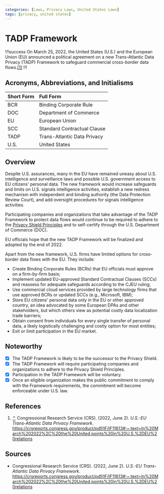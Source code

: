 ```yaml
---
categories: [Laws, Privacy Laws, United States Laws]
tags: [privacy, united states]
---
```


# TADP Framework

!!!success
<span id="rev1"></span>On March 25, 2022, the United States (U.S.) and the European Union (EU) announced a political agreement on a new Trans-Atlantic Data Privacy (TADP) Framework to safeguard commercial cross-border data flows.[[1]](#ref1)
!!!

## Acronyms, Abbreviations, and Initialisms

Short Form | Full Form
:--- | :---
BCR | Binding Corporate Rule
DOC | Department of Commerce
EU | European Union
SCC | Standard Contractual Clause
TADP | Trans-Atlantic Data Privacy
U.S. | United States

## Overview

Despite U.S. assurances, many in the EU have remained uneasy about U.S. intelligence and surveillance laws and possible U.S. government access to EU citizens' personal data. The new framework would increase safeguards and limits on U.S. signals intelligence activities, establish a new redress mechanism with independent and binding authority (the Data Protection Review Court), and add oversight procedures for signals intelligence activities.

Participating companies and organizations that take advantage of the TADP Framework to protect data flows would continue to be required to adhere to the [Privacy Shield Principles](/laws/privacy-shield/#principles) and to self-certify through the U.S. Department of Commerce (DOC).

EU officials hope that the new TADP Framework will be finalized and adopted by the end of 2022.

Apart from the new framework, U.S. firms have limited options for cross-border data flows with the EU. They include:

- Create Binding Corporate Rules (BCRs) that EU officials must approve on a firm-by-firm basis;
- Implement updated EU-approved Standard Contractual Clauses (SCCs) and reassess for adequate safeguards according to the CJEU ruling;
- Use commercial cloud services provided by large technology firms that use approved BCRs or updated SCCs (e.g., Microsoft, IBM);
- Store EU citizens' personal data only in the EU or other approved country, an idea advocated by some European DPAs and other stakeholders, but which others view as potential costly data localization trade barriers;
- Obtain consent from individuals for every single transfer of personal data, a likely logistically challenging and costly option for most entities;
- Exit or limit participation in the EU market.

## Noteworthy

- [x] The TADP Framework is likely to be the successor to the Privacy Shield.
- [x] The TADP Framework will require participating companies and organizations to adhere to the Privacy Shield Principles.
- [x] Participation in the TADP Framework will be voluntary.
- [x] Once an eligible organization makes the public commitment to comply with the Framework requirements, the commitment will become enforceable under U.S. law.

## References

1. <span id="ref1"></span>[⌃](#rev1) Congressional Research Service (CRS). (2022, June 2). *U.S.-EU Trans-Atlantic Data Privacy Framework*. https://crsreports.congress.gov/product/pdf/IF/IF11613#:~:text=In%20March%202022%2C%20the%20United,points%20in%20U.S.%2DEU%20relations

## Sources

- Congressional Research Service (CRS). (2022, June 2). *U.S.-EU Trans-Atlantic Data Privacy Framework*. https://crsreports.congress.gov/product/pdf/IF/IF11613#:~:text=In%20March%202022%2C%20the%20United,points%20in%20U.S.%2DEU%20relations